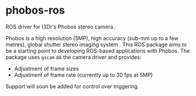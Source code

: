 # phobos-ros
ROS driver for I3Dr's Phobos stereo camera.

Phobos is a high resolution (5MP), high accuracy (sub-mm up to a few metres), global shutter stereo imaging system . This ROS package aims to be a starting point to developing ROS-based applications with Phobos. The package uses `gscam` as the camera driver and provides:

* Adjustment of frame sizes
* Adjustment of frame rate (currently up to 30 fps at 5MP)

Support will soon be added for control over triggering.

